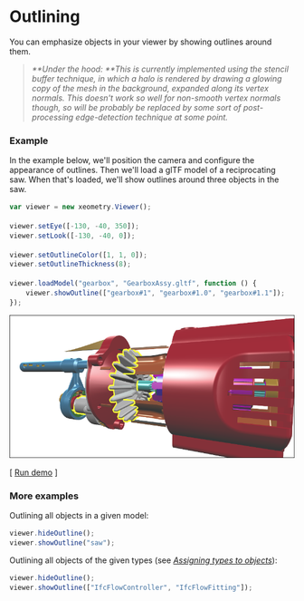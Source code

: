 # Outlining

You can emphasize objects in your viewer by showing outlines around them.

> _**Under the hood: **This is currently implemented using the stencil buffer technique, in which a halo is rendered by drawing a glowing copy of the mesh in the background, expanded along its vertex normals. This doesn't work so well for non-smooth vertex normals though, so will be probably be replaced by some sort of post-processing edge-detection technique at some point._

### Example

In the example below, we'll position the camera and configure the appearance of outlines. Then we'll load a glTF model of a reciprocating saw. When that's loaded, we'll show outlines around three objects in the saw.

```javascript
var viewer = new xeometry.Viewer();

viewer.setEye([-130, -40, 350]);
viewer.setLook([-130, -40, 0]);

viewer.setOutlineColor([1, 1, 0]);
viewer.setOutlineThickness(8);

viewer.loadModel("gearbox", "GearboxAssy.gltf", function () {
    viewer.showOutline(["gearbox#1", "gearbox#1.0", "gearbox#1.1"]);
});
```

[![](assets/outlining.png)](http://xeolabs.com/xeometry/examples/#effects_outlining)

\[ [Run demo](http://xeolabs.com/xeometry/examples/#effects_outlining) \]

### More examples

Outlining all objects in a given model:

```javascript
viewer.hideOutline();
viewer.showOutline("saw");
```

Outlining all objects of the given types \(see [_Assigning types to objects_](assigningTypesToObjects.md)\):

```javascript
viewer.hideOutline();
viewer.showOutline(["IfcFlowController", "IfcFlowFitting"]);
```



